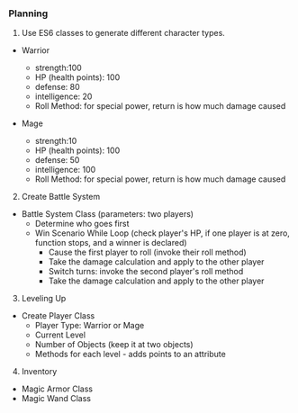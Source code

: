 ### Planning
1. Use ES6 classes to generate different character types.
* Warrior
  * strength:100
  * HP (health points): 100
  * defense: 80
  * intelligence: 20
  * Roll Method: for special power, return is how much damage caused

* Mage
  * strength:10
  * HP (health points): 100
  * defense: 50
  * intelligence: 100
  * Roll Method: for special power, return is how much damage caused

2. Create Battle System
* Battle System Class (parameters: two players)
    * Determine who goes first
    * Win Scenario While Loop (check player's HP, if one player is at zero, function stops, and a winner is declared)
      * Cause the first player to roll (invoke their roll method)
      * Take the damage calculation and apply to the other player
      * Switch turns: invoke the second player's roll method
      * Take the damage calculation and apply to the other player

3. Leveling Up
  * Create Player Class
    * Player Type: Warrior or Mage
    * Current Level
    * Number of Objects (keep it at two objects)
    * Methods for each level - adds points to an attribute

4. Inventory
  * Magic Armor Class
  * Magic Wand Class
